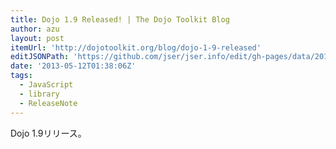 ```yaml
---
title: Dojo 1.9 Released! | The Dojo Toolkit Blog
author: azu
layout: post
itemUrl: 'http://dojotoolkit.org/blog/dojo-1-9-released'
editJSONPath: 'https://github.com/jser/jser.info/edit/gh-pages/data/2013/05/index.json'
date: '2013-05-12T01:38:06Z'
tags:
  - JavaScript
  - library
  - ReleaseNote
---
```

Dojo 1.9リリース。


